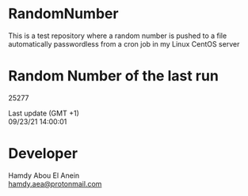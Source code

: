 # RandomNumber    
This is a test repository where a random number is pushed to a file automatically passwordless from a cron job in my Linux CentOS server    
# Random Number of the last run   
25277
      
Last update (GMT +1)    
09/23/21 14:00:01
# Developer    
Hamdy Abou El Anein   
hamdy.aea@protonmail.com
